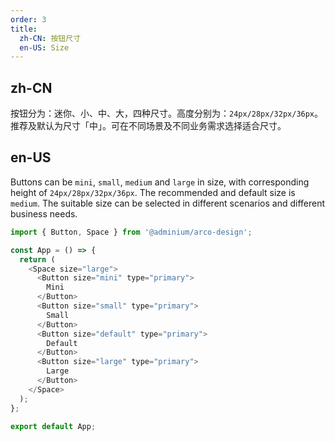 ```yaml
---
order: 3
title:
  zh-CN: 按钮尺寸
  en-US: Size
---
```


## zh-CN

按钮分为：迷你、小、中、大，四种尺寸。高度分别为：`24px/28px/32px/36px`。推荐及默认为尺寸「中」。可在不同场景及不同业务需求选择适合尺寸。

## en-US

Buttons can be `mini`, `small`, `medium` and `large` in size, with corresponding height of `24px/28px/32px/36px`. The recommended and default size is `medium`. The suitable size can be selected in different scenarios and different business needs.

```js
import { Button, Space } from '@adminium/arco-design';

const App = () => {
  return (
    <Space size="large">
      <Button size="mini" type="primary">
        Mini
      </Button>
      <Button size="small" type="primary">
        Small
      </Button>
      <Button size="default" type="primary">
        Default
      </Button>
      <Button size="large" type="primary">
        Large
      </Button>
    </Space>
  );
};

export default App;
```
